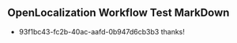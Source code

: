 ## OpenLocalization Workflow Test MarkDown
* 93f1bc43-fc2b-40ac-aafd-0b947d6cb3b3 thanks!

<!--HONumber=Jul16_HO2-->


